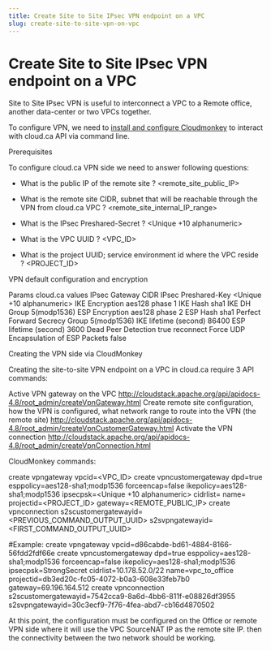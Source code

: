 ```yaml
---
title: Create Site to Site IPsec VPN endpoint on a VPC
slug: create-site-to-site-vpn-on-vpc
---
```


# Create Site to Site IPsec VPN endpoint on a VPC

Site to Site IPsec VPN is useful to interconnect a VPC to a Remote office, another data-center or two VPCs together.

To configure VPN, we need to [install and configure Cloudmonkey](install-cloudmonkey.md) to interact with cloud.ca API via command line.



Prerequisites

To configure cloud.ca VPN side we need to answer following questions:

- What is the public IP of the remote site ?  <remote_site_public_IP>

- What is the remote site CIDR, subnet that will be reachable through the VPN from cloud.ca VPC ? <remote_site_internal_IP_range>

- What is the IPsec Preshared-Secret ? <Unique +10 alphanumeric>

- What is the VPC UUID ? <VPC_ID>

- What is the project UUID; service environment id where the VPC reside ? <PROJECT_ID>



VPN default configuration and encryption

Params	cloud.ca values	IPsec
Gateway	<remote site public IP>
CIDR	<remote site internal IP range>
IPsec Preshared-Key	<Unique +10 alphanumeric>
IKE Encryption	aes128	phase 1
IKE Hash	sha1
IKE DH	Group 5(modp1536)
ESP Encryption	aes128	phase 2
ESP Hash	sha1
Perfect Forward Secrecy	Group 5(modp1536)
IKE lifetime (second)	86400
ESP lifetime (second)	3600
Dead Peer Detection	true	reconnect
Force UDP Encapsulation of ESP Packets	false




Creating the VPN side via CloudMonkey

Creating the site-to-site VPN endpoint on a VPC in cloud.ca require 3 API commands:

Active VPN gateway on the VPC
http://cloudstack.apache.org/api/apidocs-4.8/root_admin/createVpnGateway.html
Create remote site configuration, how the VPN is configured, what network range to route into the VPN (the remote site)
http://cloudstack.apache.org/api/apidocs-4.8/root_admin/createVpnCustomerGateway.html
Activate the VPN connection
http://cloudstack.apache.org/api/apidocs-4.8/root_admin/createVpnConnection.html


CloudMonkey commands:

create vpngateway vpcid=<VPC_ID>
create vpncustomergateway dpd=true esppolicy=aes128-sha1;modp1536 forceencap=false ikepolicy=aes128-sha1;modp1536 ipsecpsk=<Unique +10 alphanumeric> cidrlist=<CIDR> name=<NAME> projectid=<PROJECT_ID> gateway=<REMOTE_PUBLIC_IP>
create vpnconnection s2scustomergatewayid=<PREVIOUS_COMMAND_OUTPUT_UUID> s2svpngatewayid=<FIRST_COMMAND_OUTPUT_UUID>


#Example:
create vpngateway vpcid=d86cabde-bd61-4884-8166-56fdd2fdf66e
create vpncustomergateway dpd=true esppolicy=aes128-sha1;modp1536 forceencap=false ikepolicy=aes128-sha1;modp1536 ipsecpsk=StrongSecret cidrlist=10.178.52.0/22 name=vpc_to_office projectid=db3ed20c-fc05-4072-b0a3-608e33feb7b0 gateway=69.196.164.512
create vpnconnection s2scustomergatewayid=7542cca9-8a6d-4bb6-811f-e08826df3955 s2svpngatewayid=30c3ecf9-7f76-4fea-abd7-cb16d4870502


At this point, the configuration must be configured on the Office or remote VPN side where it will use the VPC SourceNAT IP as the remote site IP. then the connectivity between the two network should be working.
